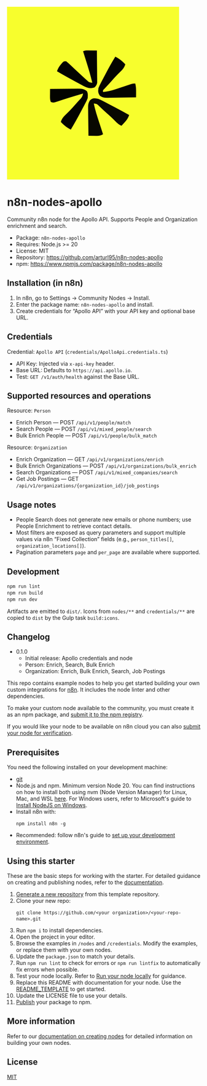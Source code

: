![Apollo](nodes/Apollo/apollo.svg)

# n8n-nodes-apollo

Community n8n node for the Apollo API. Supports People and Organization enrichment and search.

- Package: `n8n-nodes-apollo`
- Requires: Node.js >= 20
- License: MIT
- Repository: https://github.com/arturl95/n8n-nodes-apollo
- npm: https://www.npmjs.com/package/n8n-nodes-apollo

## Installation (in n8n)

1. In n8n, go to Settings → Community Nodes → Install.
2. Enter the package name: `n8n-nodes-apollo` and install.
3. Create credentials for “Apollo API” with your API key and optional base URL.

## Credentials

Credential: `Apollo API` (`credentials/ApolloApi.credentials.ts`)

- API Key: Injected via `x-api-key` header.
- Base URL: Defaults to `https://api.apollo.io`.
- Test: `GET /v1/auth/health` against the Base URL.

## Supported resources and operations

Resource: `Person`

- Enrich Person — POST `/api/v1/people/match`
- Search People — POST `/api/v1/mixed_people/search`
- Bulk Enrich People — POST `/api/v1/people/bulk_match`

Resource: `Organization`

- Enrich Organization — GET `/api/v1/organizations/enrich`
- Bulk Enrich Organizations — POST `/api/v1/organizations/bulk_enrich`
- Search Organizations — POST `/api/v1/mixed_companies/search`
- Get Job Postings — GET `/api/v1/organizations/{organization_id}/job_postings`

## Usage notes

- People Search does not generate new emails or phone numbers; use People Enrichment to retrieve contact details.
- Most filters are exposed as query parameters and support multiple values via n8n “Fixed Collection” fields (e.g., `person_titles[]`, `organization_locations[]`).
- Pagination parameters `page` and `per_page` are available where supported.

## Development

```bash
npm run lint
npm run build
npm run dev
```

Artifacts are emitted to `dist/`. Icons from `nodes/**` and `credentials/**` are copied to `dist` by the Gulp task `build:icons`.

## Changelog

- 0.1.0
  - Initial release: Apollo credentials and node
  - Person: Enrich, Search, Bulk Enrich
  - Organization: Enrich, Bulk Enrich, Search, Job Postings

This repo contains example nodes to help you get started building your own custom integrations for [n8n](https://n8n.io). It includes the node linter and other dependencies.

To make your custom node available to the community, you must create it as an npm package, and [submit it to the npm registry](https://docs.npmjs.com/packages-and-modules/contributing-packages-to-the-registry).

If you would like your node to be available on n8n cloud you can also [submit your node for verification](https://docs.n8n.io/integrations/creating-nodes/deploy/submit-community-nodes/).

## Prerequisites

You need the following installed on your development machine:

* [git](https://git-scm.com/downloads)
* Node.js and npm. Minimum version Node 20. You can find instructions on how to install both using nvm (Node Version Manager) for Linux, Mac, and WSL [here](https://github.com/nvm-sh/nvm). For Windows users, refer to Microsoft's guide to [Install NodeJS on Windows](https://docs.microsoft.com/en-us/windows/dev-environment/javascript/nodejs-on-windows).
* Install n8n with:
  ```
  npm install n8n -g
  ```
* Recommended: follow n8n's guide to [set up your development environment](https://docs.n8n.io/integrations/creating-nodes/build/node-development-environment/).

## Using this starter

These are the basic steps for working with the starter. For detailed guidance on creating and publishing nodes, refer to the [documentation](https://docs.n8n.io/integrations/creating-nodes/).

1. [Generate a new repository](https://github.com/n8n-io/n8n-nodes-starter/generate) from this template repository.
2. Clone your new repo:
   ```
   git clone https://github.com/<your organization>/<your-repo-name>.git
   ```
3. Run `npm i` to install dependencies.
4. Open the project in your editor.
5. Browse the examples in `/nodes` and `/credentials`. Modify the examples, or replace them with your own nodes.
6. Update the `package.json` to match your details.
7. Run `npm run lint` to check for errors or `npm run lintfix` to automatically fix errors when possible.
8. Test your node locally. Refer to [Run your node locally](https://docs.n8n.io/integrations/creating-nodes/test/run-node-locally/) for guidance.
9. Replace this README with documentation for your node. Use the [README_TEMPLATE](README_TEMPLATE.md) to get started.
10. Update the LICENSE file to use your details.
11. [Publish](https://docs.npmjs.com/packages-and-modules/contributing-packages-to-the-registry) your package to npm.

## More information

Refer to our [documentation on creating nodes](https://docs.n8n.io/integrations/creating-nodes/) for detailed information on building your own nodes.

## License

[MIT](https://github.com/n8n-io/n8n-nodes-starter/blob/master/LICENSE.md)
